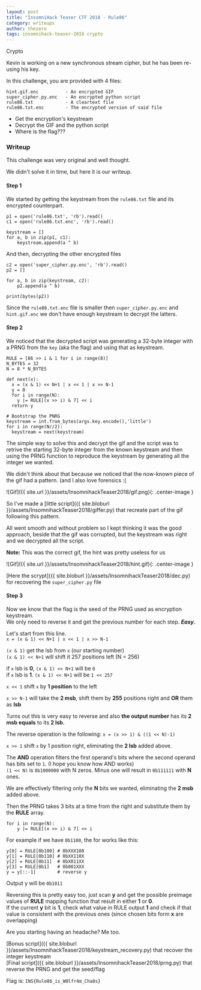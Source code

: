 ```yaml
---
layout: post
title: "InsomniHack Teaser CTF 2018 - Rule86"
category: writeups
author: thezero
tags: insomnihack-teaser-2018 crypto
---
```


<script type="text/javascript" async
  src="https://cdn.rawgit.com/mathjax/MathJax/2.7.1/MathJax.js?config=TeX-MML-AM_CHTML">
</script>
<script type="text/x-mathjax-config">
MathJax.Hub.Config({
  TeX: { equationNumbers: { autoNumber: "AMS" } },
  tex2jax: {
    inlineMath: [['$','$'], ['\\(','\\)']],
    processEscapes: true
  }
});
</script>

Crypto

Kevin is working on a new synchronous stream cipher, but he has been re-using his key.

In this challenge, you are provided with 4 files:

    hint.gif.enc          - An encrypted GIF
    super_cipher.py.enc   - An encrypted python script
    rule86.txt            - A cleartext file 
    rule86.txt.enc        - The encrypted version of said file

- Get the encryption's keystream  
- Decrypt the GIF and the python script  
- Where is the flag???  

### Writeup

This challenge was very original and well thought.

We didn't solve it in time, but here it is our writeup.

#### Step 1

We started by getting the keystream from the `rule86.txt` file and its encrypted counterpart.

    p1 = open('rule86.txt', 'rb').read()
    c1 = open('rule86.txt.enc', 'rb').read()

    keystream = []
    for a, b in zip(p1, c1):
        keystream.append(a ^ b)

And then, decrypting the other encrypted files

    c2 = open('super_cipher.py.enc', 'rb').read()
    p2 = []

    for a, b in zip(keystream, c2):
        p2.append(a ^ b)

    print(bytes(p2))


Since the `rule86.txt.enc` file is smaller then `super_cipher.py.enc` and `hint.gif.enc` we don't have enough keystream to decrypt the latters.

#### Step 2

We noticed that the decrypted script was generating a 32-byte integer with a PRNG from the `key` (aka the flag) and using that as keystream.

    RULE = [86 >> i & 1 for i in range(8)]
    N_BYTES = 32
    N = 8 * N_BYTES

    def next(x):
      x = (x & 1) << N+1 | x << 1 | x >> N-1
      y = 0
      for i in range(N):
        y |= RULE[(x >> i) & 7] << i
      return y

    # Bootstrap the PNRG
    keystream = int.from_bytes(args.key.encode(),'little')
    for i in range(N//2):
      keystream = next(keystream)


The simple way to solve this and decrypt the gif and the script was to retrive the starting 32-byte integer from the known keystream and then using the PRNG function to reproduce the keystream by generating all the integer we wanted.

We didn't think about that because we noticed that the now-known piece of the gif had a pattern. (and I also love forensics :(

![Gif]({{ site.url }}/assets/InsomnihackTeaser2018/gif.png){: .center-image }

So I've made a [little script]({{ site.bloburl }}/assets/InsomnihackTeaser2018/giffer.py) that recreate part of the gif following this pattern.

All went smooth and without problem so I kept thinking it was the good approach, beside that the gif was corrupted, but the keystream was right and we decrypted all the script.

**Note:** This was the correct gif, the hint was pretty useless for us

![Gif]({{ site.url }}/assets/InsomnihackTeaser2018/hint.gif){: .center-image }

[Here the scrypt]({{ site.bloburl }}/assets/InsomnihackTeaser2018/dec.py) for recovering the `super_cipher.py` file

#### Step 3

Now we know that the flag is the seed of the PRNG used as encryption keystream.  
We only need to reverse it and get the previous number for each step. ***Easy.***

Let's start from this line.  
`x = (x & 1) << N+1 | x << 1 | x >> N-1`

`(x & 1)` get the lsb from `x` (our starting number)  
`(x & 1) << N+1` will shift it 257 positions left (N = 256)

if `x` lsb is **0**, `(x & 1) << N+1` will be `0`  
if `x` lsb is **1**. `(x & 1) << N+1` will be `1 << 257`

`x << 1` shift `x` by **1 position** to the left

`x >> N-1` will take the **2 msb**, shift them by **255** positions right and **OR** them as **lsb**

Turns out this is very easy to reverse and also **the output number** has its **2 msb equals** to its **2 lsb**.

The reverse operation is the following: `x = (x >> 1) & ((1 << N)-1)`

`x >> 1` shift `x` by 1 position right, eliminating the **2 lsb** added above.

The **AND** operation filters the first operand's bits where the second operand has bits set to `1`. (I hope you know how AND works)  
`(1 << N)` is `0b1000000` with N zeros. Minus one will result in `0b111111` with **N** ones.

We are effectively filtering only the **N** bits we wanted, eliminating the **2 msb** added above.

Then the PRNG takes 3 bits at a time from the right and substitute them by the **RULE** array.

    for i in range(N):
        y |= RULE[(x >> i) & 7] << i

For example if we have `0b1100`, the for works like this:

    y[0] = RULE[0b100] # 0bXXX100
    y[1] = RULE[0b110] # 0bXX110X 
    y[2] = RULE[0b11]  # 0bX011XX
    y[3] = RULE[0b1]   # 0b001XXX
    y = y[::-1]        # reverse y 

Output y will be `0b1011`

Reversing this is pretty easy too, just scan **y** and get the possible preimage values of **RULE** mapping function that result in either **1** or **0**.  
If the current **y** bit is **1**, check what value in RULE output **1** and check if that value is consistent with the previous ones (since chosen bits form **x** are overlapping) 

Are you starting having an headache? Me too.

[Bonus script]({{ site.bloburl }}/assets/InsomnihackTeaser2018/keystream_recovery.py) that recover the integer keystream  
[Final script]({{ site.bloburl }}/assets/InsomnihackTeaser2018/prng.py) that reverse the PRNG and get the seed/flag

Flag is: `INS{Rule86_is_W0lfr4m_Cha0s}`